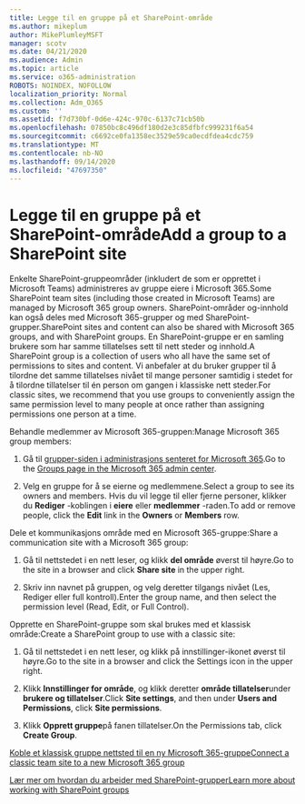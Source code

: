 ```yaml
---
title: Legge til en gruppe på et SharePoint-område
ms.author: mikeplum
author: MikePlumleyMSFT
manager: scotv
ms.date: 04/21/2020
ms.audience: Admin
ms.topic: article
ms.service: o365-administration
ROBOTS: NOINDEX, NOFOLLOW
localization_priority: Normal
ms.collection: Adm_O365
ms.custom: ''
ms.assetid: f7d730bf-0d6e-424c-970c-6137c71cb50b
ms.openlocfilehash: 07850bc8c496df180d2e3c85dfbfc999231f6a54
ms.sourcegitcommit: c6692ce0fa1358ec3529e59ca0ecdfdea4cdc759
ms.translationtype: MT
ms.contentlocale: nb-NO
ms.lasthandoff: 09/14/2020
ms.locfileid: "47697350"
---
```

# <a name="add-a-group-to-a-sharepoint-site"></a><span data-ttu-id="9b3a5-102">Legge til en gruppe på et SharePoint-område</span><span class="sxs-lookup"><span data-stu-id="9b3a5-102">Add a group to a SharePoint site</span></span>

<span data-ttu-id="9b3a5-103">Enkelte SharePoint-gruppeområder (inkludert de som er opprettet i Microsoft Teams) administreres av gruppe eiere i Microsoft 365.</span><span class="sxs-lookup"><span data-stu-id="9b3a5-103">Some SharePoint team sites (including those created in Microsoft Teams) are managed by Microsoft 365 group owners.</span></span> <span data-ttu-id="9b3a5-104">SharePoint-områder og-innhold kan også deles med Microsoft 365-grupper og med SharePoint-grupper.</span><span class="sxs-lookup"><span data-stu-id="9b3a5-104">SharePoint sites and content can also be shared with Microsoft 365 groups, and with SharePoint groups.</span></span> <span data-ttu-id="9b3a5-105">En SharePoint-gruppe er en samling brukere som har samme tillatelses sett til nett steder og innhold.</span><span class="sxs-lookup"><span data-stu-id="9b3a5-105">A SharePoint group is a collection of users who all have the same set of permissions to sites and content.</span></span> <span data-ttu-id="9b3a5-106">Vi anbefaler at du bruker grupper til å tilordne det samme tillatelses nivået til mange personer samtidig i stedet for å tilordne tillatelser til én person om gangen i klassiske nett steder.</span><span class="sxs-lookup"><span data-stu-id="9b3a5-106">For classic sites, we recommend that you use groups to conveniently assign the same permission level to many people at once rather than assigning permissions one person at a time.</span></span>
  
<span data-ttu-id="9b3a5-107">Behandle medlemmer av Microsoft 365-gruppen:</span><span class="sxs-lookup"><span data-stu-id="9b3a5-107">Manage Microsoft 365 group members:</span></span>
  
1. <span data-ttu-id="9b3a5-108">Gå til [grupper-siden i administrasjons senteret for Microsoft 365](https://portal.office.com/adminportal/home#/groups).</span><span class="sxs-lookup"><span data-stu-id="9b3a5-108">Go to the [Groups page in the Microsoft 365 admin center](https://portal.office.com/adminportal/home#/groups).</span></span>
    
2. <span data-ttu-id="9b3a5-109">Velg en gruppe for å se eierne og medlemmene.</span><span class="sxs-lookup"><span data-stu-id="9b3a5-109">Select a group to see its owners and members.</span></span> <span data-ttu-id="9b3a5-110">Hvis du vil legge til eller fjerne personer, klikker du **Rediger** -koblingen i **eiere** eller **medlemmer** -raden.</span><span class="sxs-lookup"><span data-stu-id="9b3a5-110">To add or remove people, click the **Edit** link in the **Owners** or **Members** row.</span></span> 
    
<span data-ttu-id="9b3a5-111">Dele et kommunikasjons område med en Microsoft 365-gruppe:</span><span class="sxs-lookup"><span data-stu-id="9b3a5-111">Share a communication site with a Microsoft 365 group:</span></span>
  
1. <span data-ttu-id="9b3a5-112">Gå til nettstedet i en nett leser, og klikk **del område** øverst til høyre.</span><span class="sxs-lookup"><span data-stu-id="9b3a5-112">Go to the site in a browser and click **Share site** in the upper right.</span></span> 
    
2. <span data-ttu-id="9b3a5-113">Skriv inn navnet på gruppen, og velg deretter tilgangs nivået (Les, Rediger eller full kontroll).</span><span class="sxs-lookup"><span data-stu-id="9b3a5-113">Enter the group name, and then select the permission level (Read, Edit, or Full Control).</span></span>
    
<span data-ttu-id="9b3a5-114">Opprette en SharePoint-gruppe som skal brukes med et klassisk område:</span><span class="sxs-lookup"><span data-stu-id="9b3a5-114">Create a SharePoint group to use with a classic site:</span></span>
  
1. <span data-ttu-id="9b3a5-115">Gå til nettstedet i en nett leser, og klikk på innstillinger-ikonet øverst til høyre.</span><span class="sxs-lookup"><span data-stu-id="9b3a5-115">Go to the site in a browser and click the Settings icon in the upper right.</span></span>
    
2. <span data-ttu-id="9b3a5-116">Klikk **Innstillinger for område**, og klikk deretter **område tillatelser**under **brukere og tillatelser**.</span><span class="sxs-lookup"><span data-stu-id="9b3a5-116">Click **Site settings**, and then under **Users and Permissions**, click **Site permissions**.</span></span>
    
3. <span data-ttu-id="9b3a5-117">Klikk **Opprett gruppe**på fanen tillatelser.</span><span class="sxs-lookup"><span data-stu-id="9b3a5-117">On the Permissions tab, click **Create Group**.</span></span>
    
[<span data-ttu-id="9b3a5-118">Koble et klassisk gruppe nettsted til en ny Microsoft 365-gruppe</span><span class="sxs-lookup"><span data-stu-id="9b3a5-118">Connect a classic team site to a new Microsoft 365 group</span></span>](https://go.microsoft.com/fwlink/?linkid=2008654)
  
[<span data-ttu-id="9b3a5-119">Lær mer om hvordan du arbeider med SharePoint-grupper</span><span class="sxs-lookup"><span data-stu-id="9b3a5-119">Learn more about working with SharePoint groups</span></span>](https://go.microsoft.com/fwlink/?linkid=874658)
  

